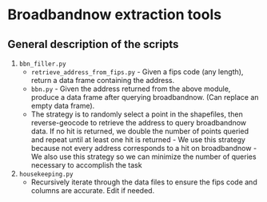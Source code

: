 # Broadbandnow extraction tools


## General description of the scripts

1. `bbn_filler.py`
      - `retrieve_address_from_fips.py`
            - Given a fips code (any length), return a data frame containing the address.
      - `bbn.py`
            - Given the address returned from the above module, produce a data frame after querying broadbandnow. (Can replace an empty data frame).
      - The strategy is to randomly select a point in the shapefiles, then reverse-geocode to retrieve the address to query broadbandnow data. If no hit is returned, we double the number of points queried and repeat until at least one hit is returned
            - We use this strategy because not every address corresponds to a hit on broadbandnow
            - We also use this strategy so we can minimize the number of queries necessary to accomplish the task
2. `housekeeping.py`
      - Recursively iterate through the data files to ensure the fips code and columns are accurate. Edit if needed.
